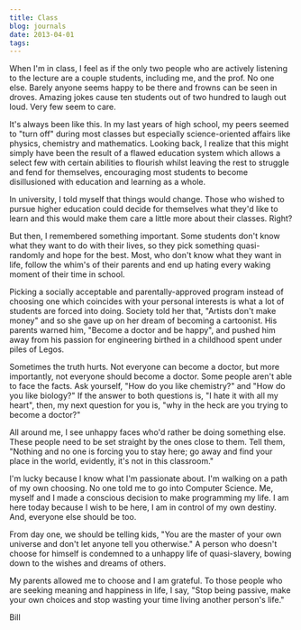```yaml
---
title: Class
blog: journals
date: 2013-04-01
tags:
---
```

When I'm in class, I feel as if the only two people who are actively listening to the lecture are a couple students, including me, and the prof. No one else. Barely anyone seems happy to be there and frowns can be seen in droves. Amazing jokes cause ten students out of two hundred to laugh out loud. Very few seem to care.

It's always been like this. In my last years of high school, my peers seemed to "turn off" during most classes but especially science-oriented affairs like physics, chemistry and mathematics. Looking back, I realize that this might simply have been the result of a flawed education system which allows a select few with certain abilities to flourish whilst leaving the rest to struggle and fend for themselves, encouraging most students to become disillusioned with education and learning as a whole.

In university, I told myself that things would change. Those who wished to pursue higher education could decide for themselves what they'd like to learn and this would make them care a little more about their classes. Right?

But then, I remembered something important. Some students don't know what they want to do with their lives, so they pick something quasi-randomly and hope for the best. Most, who don't know what they want in life, follow the whim's of their parents and end up hating every waking moment of their time in school.

Picking a socially acceptable and parentally-approved program instead of choosing one which coincides with your personal interests is what a lot of students are forced into doing. Society told her that, "Artists don't make money" and so she gave up on her dream of becoming a cartoonist. His parents warned him, "Become a doctor and be happy", and pushed him away from his passion for engineering birthed in a childhood spent under piles of Legos.

Sometimes the truth hurts. Not everyone can become a doctor, but more importantly, not everyone should become a doctor. Some people aren't able to face the facts. Ask yourself, "How do you like chemistry?" and "How do you like biology?" If the answer to both questions is, "I hate it with all my heart", then, my next question for you is, "why in the heck are you trying to become a doctor?"

All around me, I see unhappy faces who'd rather be doing something else. These people need to be set straight by the ones close to them. Tell them, "Nothing and no one is forcing you to stay here; go away and find your place in the world, evidently, it's not in this classroom."

I'm lucky because I know what I'm passionate about. I'm walking on a path of my own choosing. No one told me to go into Computer Science. Me, myself and I made a conscious decision to make programming my life. I am here today because I wish to be here, I am in control of my own destiny. And, everyone else should be too.

From day one, we should be telling kids, "You are the master of your own universe and don't let anyone tell you otherwise." A person who doesn't choose for himself is condemned to a unhappy life of quasi-slavery, bowing down to the wishes and dreams of others.

My parents allowed me to choose and I am grateful. To those people who are seeking meaning and happiness in life, I say, "Stop being passive, make your own choices and stop wasting your time living another person's life."

Bill
